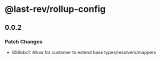 # @last-rev/rollup-config

## 0.0.2

### Patch Changes

- 656bbc1: Allow for customer to extend base types/resolvers/mappers
